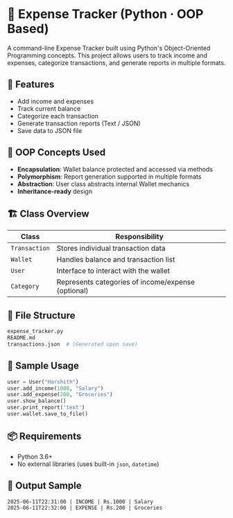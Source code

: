 
# 💸 Expense Tracker (Python · OOP Based)

A command-line Expense Tracker built using Python's Object-Oriented Programming concepts. This project allows users to track income and expenses, categorize transactions, and generate reports in multiple formats.

## 🚀 Features

- Add income and expenses
- Track current balance
- Categorize each transaction
- Generate transaction reports (Text / JSON)
- Save data to JSON file

## 🧠 OOP Concepts Used

- **Encapsulation**: Wallet balance protected and accessed via methods
- **Polymorphism**: Report generation supported in multiple formats
- **Abstraction**: User class abstracts internal Wallet mechanics
- **Inheritance-ready** design

## 🏗️ Class Overview

| Class        | Responsibility                                       |
|--------------|------------------------------------------------------|
| `Transaction`| Stores individual transaction data                  |
| `Wallet`     | Handles balance and transaction list                |
| `User`       | Interface to interact with the wallet               |
| `Category`   | Represents categories of income/expense (optional)  |

## 📂 File Structure

```bash
expense_tracker.py
README.md
transactions.json  # (Generated upon save)
```

## 🧪 Sample Usage

```python
user = User("Harshith")
user.add_income(1000, "Salary")
user.add_expense(200, "Groceries")
user.show_balance()
user.print_report('text')
user.wallet.save_to_file()
```

## 📦 Requirements

- Python 3.6+
- No external libraries (uses built-in `json`, `datetime`)

## 📜 Output Sample

```
2025-06-11T22:31:00 | INCOME | Rs.1000 | Salary
2025-06-11T22:32:00 | EXPENSE | Rs.200 | Groceries
```
